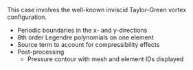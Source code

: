 This case involves the well-known inviscid Taylor-Green vortex configuration. 
  - Periodic boundaries in the x- and y-directions
  - 8th order Legendre polynomials on one element
  - Source term to account for compressibility effects
  - Post-processing
    - Pressure contour with mesh and element IDs displayed

